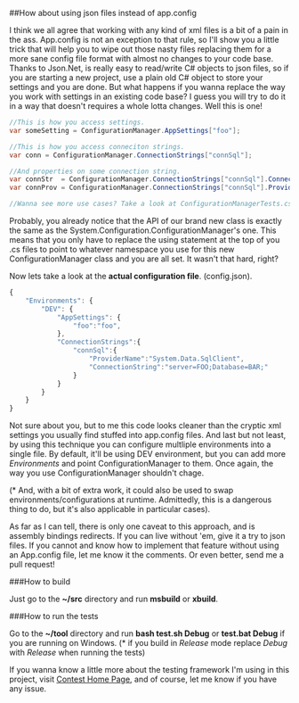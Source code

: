 ##How about using json files instead of app.config

I think we all agree that working with any kind of xml files is a bit of a pain in the ass. App.config is not an exception to that rule, so I'll show you a little trick that will help you to wipe out those nasty files replacing them for a more sane config file format with almost no changes to your code base. Thanks to Json.Net, is really easy to read/write C# objects to json files, so if you are starting a new project, use a plain old C# object to store your settings and you are done. But what happens if you wanna replace the way you work with settings in an existing code base? I guess you will try to do it in a way that doesn't requires a whole lotta changes. Well this is one!

```csharp
//This is how you access settings.
var someSetting = ConfigurationManager.AppSettings["foo"];

//This is how you access conneciton strings.
var conn = ConfigurationManager.ConnectionStrings["connSql"];

//And properties on some connection string.
var connStr  = ConfigurationManager.ConnectionStrings["connSql"].ConnectionString;
var connProv = ConfigurationManager.ConnectionStrings["connSql"].ProviderName;

//Wanna see more use cases? Take a look at ConfigurationManagerTests.cs.-
```

Probably, you already notice that the API of our brand new class is exactly the same as the System.Configuration.ConfigurationManager's one. This means that you only have to replace the using statement at the top of you .cs files to point to whatever namespace you use for this new ConfigurationManager class and you are all set. It wasn't that hard, right?

Now lets take a look at the __actual configuration file__. (config.json).
```javascript
{
    "Environments": {
        "DEV": {
            "AppSettings": {
                "foo":"foo",
            },
            "ConnectionStrings":{
                "connSql":{
					"ProviderName":"System.Data.SqlClient",
                    "ConnectionString":"server=FOO;Database=BAR;"
                }
            }
        }
    }
}
```
Not sure about you, but to me this code looks cleaner than the cryptic xml settings you usually find stuffed into app.config files.
And last but not least, by using this technique you can configure multliple environments into a single file. By default, it'll be using DEV environment, but you can add more _Environments_ and point ConfigurationManager to them. Once again, the way you use ConfigurationManager shouldn't chage.

(\* And, with a bit of extra work, it could also be used to swap environments/configurations at runtime. Admittedly, this is a dangerous thing to do, but it's also applicable in particular cases).

As far as I can tell, there is only one caveat to this approach, and is assembly bindings redirects. If you can live without 'em, give it a try to json files. If you cannot and know how to implement that feature without using an App.config file, let me know it the comments. Or even better, send me a pull request!

###How to build

Just go to the **~/src** directory and run **msbuild** or **xbuild**.

###How to run the tests

Go to the **~/tool** directory and run **bash test.sh Debug** or **test.bat Debug** if you are running on Windows.
(\* if you build in *Release* mode replace *Debug* with *Release* when running the tests)

If you wanna know a little more about the testing framework I'm using in this project, visit 
[Contest Home Page](https://github.com/amiralles/contest), and of course, let me know if you have any issue.
